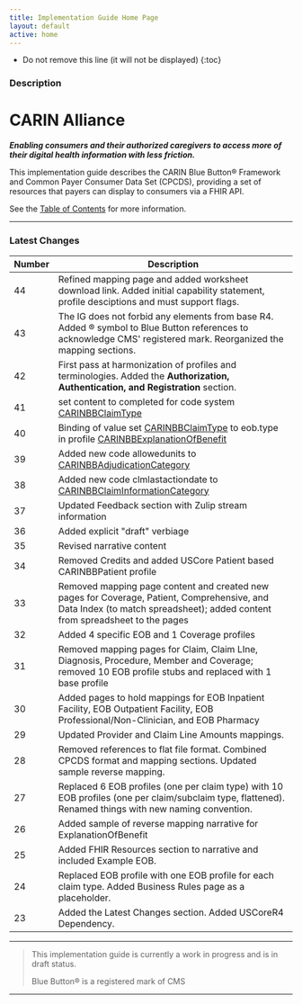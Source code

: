 ```yaml
---
title: Implementation Guide Home Page
layout: default
active: home
---
```


<!-- { :.no_toc } -->

<!-- TOC  the css styling for this is \pages\assets\css\project.css under 'markdown-toc'-->

* Do not remove this line (it will not be displayed)
{:toc}

<!-- end TOC -->

### Description


# CARIN Alliance
**_Enabling consumers and their authorized caregivers to access more of their digital health information with less friction._**

This implementation guide describes the CARIN Blue Button&reg; Framework and Common Payer Consumer Data Set (CPCDS), providing a set of resources that payers can display to consumers via a FHIR API.

See the [Table of Contents](toc.html) for more information.

---
### Latest Changes
| Number | Description |
| ----- | ----- |
| 44 | Refined mapping page and added worksheet download link. Added initial capability statement, profile desciptions and  must support flags. |
| 43 | The IG does not forbid any elements from base R4. Added &reg; symbol to Blue Button references to acknowledge CMS' registered mark. Reorganized the mapping sections. |
| 42 | First pass at harmonization of profiles and terminologies. Added the **Authorization, Authentication, and Registration** section. |
| 41 | set content to completed for code system [CARINBBClaimType](http://hl7.org/fhir/us/carin/CodeSystem/carin-bb-claim-type) |
| 40 | 	Binding of value set [CARINBBClaimType](http://hl7.org/fhir/us/carin/ValueSet/carin-bb-claim-type) to eob.type in profile [CARINBBExplanationOfBenefit](http://hl7.org/fhir/us/carin/StructureDefinition/carin-bb-explanationofbenefit) |
| 39 | 	Added new code allowedunits to [CARINBBAdjudicationCategory](http://hl7.org/fhir/us/carin/CodeSystem/carin-bb-adjudicationcategory) |
| 38 | 	Added new code clmlastactiondate to [CARINBBClaimInformationCategory](http://hl7.org/fhir/us/carin/CodeSystem/carin-bb-claiminformationcategory) |
| 37 | Updated Feedback section with Zulip stream information |
| 36 | Added explicit "draft" verbiage |
| 35 | Revised narrative content |
| 34 | Removed Credits and added USCore Patient based CARINBBPatient profile |
| 33 | Removed mapping page content and created new pages for Coverage, Patient, Comprehensive, and Data Index (to match spreadsheet); added content from spreadsheet to the pages |
| 32 | Added 4 specific EOB and 1 Coverage profiles |
| 31 | Removed mapping pages for Claim, Claim LIne, Diagnosis, Procedure, Member and Coverage; removed 10 EOB profile stubs and replaced with 1 base profile |
| 30 | Added pages to hold mappings for EOB Inpatient Facility, EOB Outpatient Facility, EOB Professional/Non-Clinician, and EOB Pharmacy |
| 29 | Updated Provider and Claim Line Amounts mappings. |
| 28 | Removed references to flat file format.  Combined CPCDS format and mapping sections. Updated sample reverse mapping. |
| 27 | Replaced 6 EOB profiles (one per claim type) with 10 EOB profiles (one per claim/subclaim type, flattened). Renamed things with new naming convention. |
| 26 | Added sample of reverse mapping narrative for ExplanationOfBenefit |
| 25 | Added FHIR Resources section to narrative and included Example EOB. |
| 24 | Replaced EOB profile with one EOB profile for each claim type. Added Business Rules page as a placeholder. |
| 23 | Added the Latest Changes section. Added USCoreR4 Dependency. |

---
>This implementation guide is currently a work in progress and is in draft status.
>
>Blue Button&reg; is a registered mark of CMS
---


